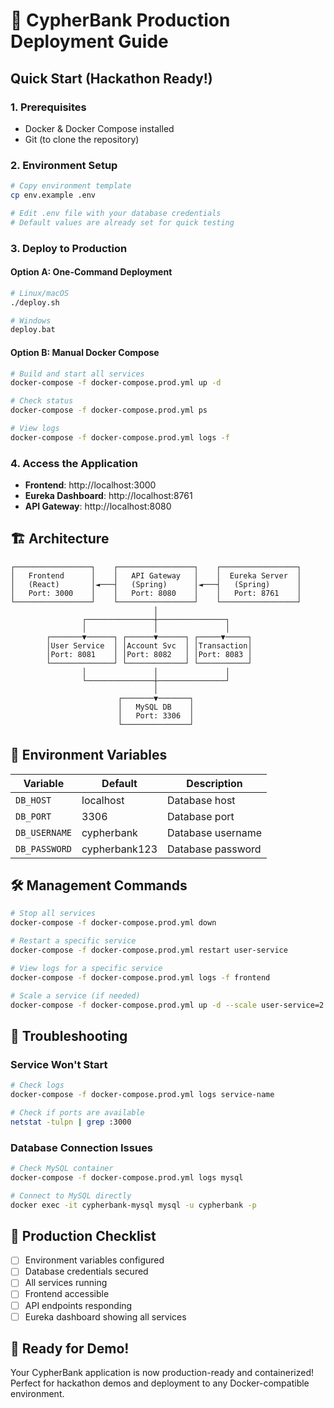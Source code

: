 # 🚀 CypherBank Production Deployment Guide

## Quick Start (Hackathon Ready!)

### 1. Prerequisites
- Docker & Docker Compose installed
- Git (to clone the repository)

### 2. Environment Setup
```bash
# Copy environment template
cp env.example .env

# Edit .env file with your database credentials
# Default values are already set for quick testing
```

### 3. Deploy to Production

#### Option A: One-Command Deployment
```bash
# Linux/macOS
./deploy.sh

# Windows
deploy.bat
```

#### Option B: Manual Docker Compose
```bash
# Build and start all services
docker-compose -f docker-compose.prod.yml up -d

# Check status
docker-compose -f docker-compose.prod.yml ps

# View logs
docker-compose -f docker-compose.prod.yml logs -f
```

### 4. Access the Application
- **Frontend**: http://localhost:3000
- **Eureka Dashboard**: http://localhost:8761
- **API Gateway**: http://localhost:8080

## 🏗️ Architecture

```
┌─────────────────┐    ┌─────────────────┐    ┌─────────────────┐
│   Frontend      │    │   API Gateway   │    │  Eureka Server  │
│   (React)       │◄───┤   (Spring)      │◄───┤   (Spring)      │
│   Port: 3000    │    │   Port: 8080    │    │   Port: 8761    │
└─────────────────┘    └─────────────────┘    └─────────────────┘
                                │
                ┌───────────────┼───────────────┐
                │               │               │
        ┌───────▼──────┐ ┌──────▼──────┐ ┌─────▼─────┐
        │User Service  │ │Account Svc  │ │Transaction│
        │Port: 8081    │ │Port: 8082   │ │Port: 8083 │
        └──────────────┘ └─────────────┘ └───────────┘
                │               │               │
                └───────────────┼───────────────┘
                                │
                        ┌───────▼───────┐
                        │   MySQL DB    │
                        │   Port: 3306  │
                        └───────────────┘
```

## 🔧 Environment Variables

| Variable | Default | Description |
|----------|---------|-------------|
| `DB_HOST` | localhost | Database host |
| `DB_PORT` | 3306 | Database port |
| `DB_USERNAME` | cypherbank | Database username |
| `DB_PASSWORD` | cypherbank123 | Database password |

## 🛠️ Management Commands

```bash
# Stop all services
docker-compose -f docker-compose.prod.yml down

# Restart a specific service
docker-compose -f docker-compose.prod.yml restart user-service

# View logs for a specific service
docker-compose -f docker-compose.prod.yml logs -f frontend

# Scale a service (if needed)
docker-compose -f docker-compose.prod.yml up -d --scale user-service=2
```

## 🐛 Troubleshooting

### Service Won't Start
```bash
# Check logs
docker-compose -f docker-compose.prod.yml logs service-name

# Check if ports are available
netstat -tulpn | grep :3000
```

### Database Connection Issues
```bash
# Check MySQL container
docker-compose -f docker-compose.prod.yml logs mysql

# Connect to MySQL directly
docker exec -it cypherbank-mysql mysql -u cypherbank -p
```

## 🎯 Production Checklist

- [ ] Environment variables configured
- [ ] Database credentials secured
- [ ] All services running
- [ ] Frontend accessible
- [ ] API endpoints responding
- [ ] Eureka dashboard showing all services

## 🚀 Ready for Demo!

Your CypherBank application is now production-ready and containerized! Perfect for hackathon demos and deployment to any Docker-compatible environment.


